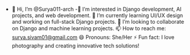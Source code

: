 - 👋 Hi, I’m @Surya011-arch
-👀 I’m interested in Django development, AI projects, and web development.
🌱 I’m currently learning UI/UX design and working on full-stack Django projects.
💞️ I’m looking to collaborate on Django and machine learning projects.
📫 How to reach me: surya.sivam01@gmail.com
😄 Pronouns: She/Her
⚡ Fun fact: I love photography and creating innovative tech solutions!

<!---
Surya011-arch/Surya011-arch is a ✨ special ✨ repository because its `README.md` (this file) appears on your GitHub profile.
You can click the Preview link to take a look at your changes.
--->
